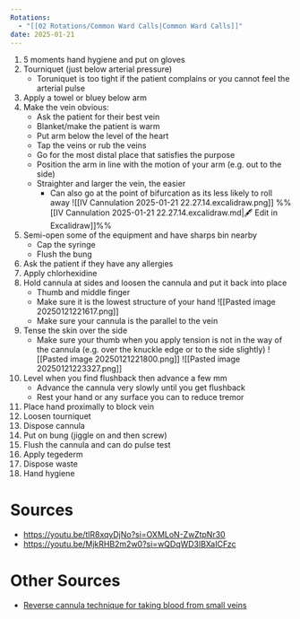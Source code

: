 ```yaml
---
Rotations:
  - "[[02 Rotations/Common Ward Calls|Common Ward Calls]]"
date: 2025-01-21
---
```

1. 5 moments hand hygiene and put on gloves
2. Tourniquet (just below arterial pressure)
	- Toruniquet is too tight if the patient complains or you cannot feel the arterial pulse
3. Apply a towel or bluey below arm
4. Make the vein obvious:
	- Ask the patient for their best vein
	- Blanket/make the patient is warm
	- Put arm below the level of the heart
	- Tap the veins or rub the veins
	- Go for the most distal place that satisfies the purpose
	- Position the arm in line with the motion of your arm (e.g. out to the side)
	- Straighter and larger the vein, the easier
		- Can also go at the point of bifurcation as its less likely to roll away
			![[IV Cannulation 2025-01-21 22.27.14.excalidraw.png]]
%%[[IV Cannulation 2025-01-21 22.27.14.excalidraw.md|🖋 Edit in Excalidraw]]%%
5. Semi-open some of the equipment and have sharps bin nearby
	- Cap the syringe
	- Flush the bung
6. Ask the patient if they have any allergies
7. Apply chlorhexidine
8. Hold cannula at sides and loosen the cannula and put it back into place
	- Thumb and middle finger
	- Make sure it is the lowest structure of your hand
	![[Pasted image 20250121221617.png]]
	- Make sure your cannula is the parallel to the vein
9. Tense the skin over the side
	- Make sure your thumb when you apply tension is not in the way of the cannula (e.g. over the knuckle edge or to the side slightly)
	![[Pasted image 20250121221800.png]]
	![[Pasted image 20250121223327.png]]
10. Level when you find flushback then advance a few mm
	- Advance the cannula very slowly until you get flushback
	- Rest your hand or any surface you can to reduce tremor
11. Place hand proximally to block vein
12. Loosen tourniquet
13. Dispose cannula
14. Put on bung (jiggle on and then screw)
15. Flush the cannula and can do pulse test
16. Apply tegederm
17. Dispose waste
18. Hand hygiene
# Sources
- https://youtu.be/tlR8xqyDjNo?si=OXMLoN-ZwZtpNr30
- https://youtu.be/MjkRHB2m2w0?si=wQDqWD3lBXaICFzc
# Other Sources
- [Reverse cannula technique for taking blood from small veins](https://www.youtube.com/watch?v=mZKddr1jbm4&list=TLPQMjEwMTIwMjXvyTOT8dJGWw&index=5)